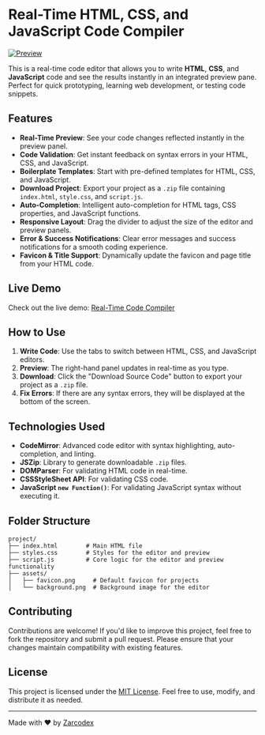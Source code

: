 # Real-Time HTML, CSS, and JavaScript Code Compiler

[![Preview](https://img.shields.io/badge/Preview-Live-brightgreen )](https://zarcodex.github.io/hrml-css-js-compiler/ )

This is a real-time code editor that allows you to write **HTML**, **CSS**, and **JavaScript** code and see the results instantly in an integrated preview pane. Perfect for quick prototyping, learning web development, or testing code snippets.

## Features

- **Real-Time Preview**: See your code changes reflected instantly in the preview panel.
- **Code Validation**: Get instant feedback on syntax errors in your HTML, CSS, and JavaScript.
- **Boilerplate Templates**: Start with pre-defined templates for HTML, CSS, and JavaScript.
- **Download Project**: Export your project as a `.zip` file containing `index.html`, `style.css`, and `script.js`.
- **Auto-Completion**: Intelligent auto-completion for HTML tags, CSS properties, and JavaScript functions.
- **Responsive Layout**: Drag the divider to adjust the size of the editor and preview panels.
- **Error & Success Notifications**: Clear error messages and success notifications for a smooth coding experience.
- **Favicon & Title Support**: Dynamically update the favicon and page title from your HTML code.

## Live Demo

Check out the live demo: [Real-Time Code Compiler](https://zarcodex.github.io/hrml-css-js-compiler/ )

## How to Use

1. **Write Code**: Use the tabs to switch between HTML, CSS, and JavaScript editors.
2. **Preview**: The right-hand panel updates in real-time as you type.
3. **Download**: Click the "Download Source Code" button to export your project as a `.zip` file.
4. **Fix Errors**: If there are any syntax errors, they will be displayed at the bottom of the screen.

## Technologies Used

- **CodeMirror**: Advanced code editor with syntax highlighting, auto-completion, and linting.
- **JSZip**: Library to generate downloadable `.zip` files.
- **DOMParser**: For validating HTML code in real-time.
- **CSSStyleSheet API**: For validating CSS code.
- **JavaScript `new Function()`**: For validating JavaScript syntax without executing it.

## Folder Structure

```
project/
├── index.html        # Main HTML file
├── styles.css        # Styles for the editor and preview
├── script.js         # Core logic for the editor and preview functionality
├── assets/
│   ├── favicon.png     # Default favicon for projects
│   └── background.png  # Background image for the editor
```




## Contributing

Contributions are welcome! If you'd like to improve this project, feel free to fork the repository and submit a pull request. Please ensure that your changes maintain compatibility with existing features.

## License

This project is licensed under the [MIT License](LICENSE). Feel free to use, modify, and distribute it as needed.

---

Made with ❤️ by [Zarcodex](https://github.com/ZarCodeX )
